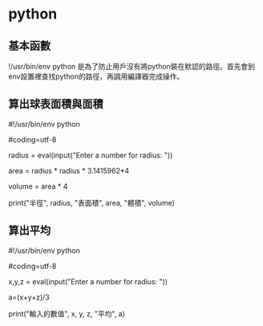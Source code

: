 # python
## 基本函數
!/usr/bin/env python
是為了防止用戶沒有將python裝在默認的路徑。首先會到env設置裡查找python的路徑，再調用編譯器完成操作。

## 算出球表面積與面積

#!/usr/bin/env python

#coding=utf-8

radius = eval(input("Enter a number for radius: "))

area = radius * radius * 3.1415962*4

volume = area * 4

print("半徑", radius, "表面積", area, "體積", volume)

## 算出平均

#!/usr/bin/env python

#coding=utf-8

x,y,z  = eval(input("Enter a number for radius: "))

a=(x+y+z)/3

print("輸入的數值", x, y, z, "平均", a)
